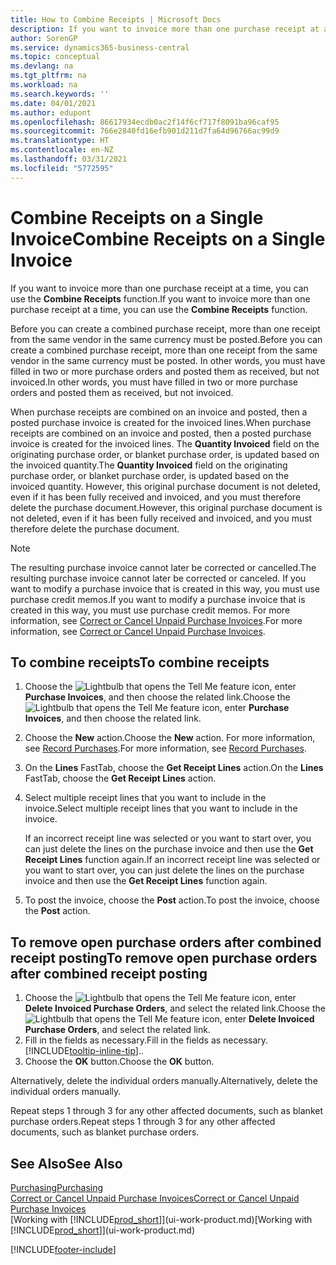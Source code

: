 ```yaml
---
title: How to Combine Receipts | Microsoft Docs
description: If you want to invoice more than one purchase receipt at a time, you can use the Combine Receipts function.
author: SorenGP
ms.service: dynamics365-business-central
ms.topic: conceptual
ms.devlang: na
ms.tgt_pltfrm: na
ms.workload: na
ms.search.keywords: ''
ms.date: 04/01/2021
ms.author: edupont
ms.openlocfilehash: 86617934ecdb0ac2f14f6cf717f8091ba96caf95
ms.sourcegitcommit: 766e2840fd16efb901d211d7fa64d96766ac99d9
ms.translationtype: HT
ms.contentlocale: en-NZ
ms.lasthandoff: 03/31/2021
ms.locfileid: "5772595"
---
```

# <a name="combine-receipts-on-a-single-invoice"></a><span data-ttu-id="4ec26-103">Combine Receipts on a Single Invoice</span><span class="sxs-lookup"><span data-stu-id="4ec26-103">Combine Receipts on a Single Invoice</span></span>

<span data-ttu-id="4ec26-104">If you want to invoice more than one purchase receipt at a time, you can use the **Combine Receipts** function.</span><span class="sxs-lookup"><span data-stu-id="4ec26-104">If you want to invoice more than one purchase receipt at a time, you can use the **Combine Receipts** function.</span></span>  

<span data-ttu-id="4ec26-105">Before you can create a combined purchase receipt, more than one receipt from the same vendor in the same currency must be posted.</span><span class="sxs-lookup"><span data-stu-id="4ec26-105">Before you can create a combined purchase receipt, more than one receipt from the same vendor in the same currency must be posted.</span></span> <span data-ttu-id="4ec26-106">In other words, you must have filled in two or more purchase orders and posted them as received, but not invoiced.</span><span class="sxs-lookup"><span data-stu-id="4ec26-106">In other words, you must have filled in two or more purchase orders and posted them as received, but not invoiced.</span></span>  

<span data-ttu-id="4ec26-107">When purchase receipts are combined on an invoice and posted, then a posted purchase invoice is created for the invoiced lines.</span><span class="sxs-lookup"><span data-stu-id="4ec26-107">When purchase receipts are combined on an invoice and posted, then a posted purchase invoice is created for the invoiced lines.</span></span> <span data-ttu-id="4ec26-108">The **Quantity Invoiced** field on the originating purchase order, or blanket purchase order, is updated based on the invoiced quantity.</span><span class="sxs-lookup"><span data-stu-id="4ec26-108">The **Quantity Invoiced** field on the originating purchase order, or blanket purchase order, is updated based on the invoiced quantity.</span></span> <span data-ttu-id="4ec26-109">However, this original purchase document is not deleted, even if it has been fully received and invoiced, and you must therefore delete the purchase document.</span><span class="sxs-lookup"><span data-stu-id="4ec26-109">However, this original purchase document is not deleted, even if it has been fully received and invoiced, and you must therefore delete the purchase document.</span></span>  

> [!NOTE]
> <span data-ttu-id="4ec26-110">The resulting purchase invoice cannot later be corrected or cancelled.</span><span class="sxs-lookup"><span data-stu-id="4ec26-110">The resulting purchase invoice cannot later be corrected or canceled.</span></span> <span data-ttu-id="4ec26-111">If you want to modify a purchase invoice that is created in this way, you must use purchase credit memos.</span><span class="sxs-lookup"><span data-stu-id="4ec26-111">If you want to modify a purchase invoice that is created in this way, you must use purchase credit memos.</span></span> <span data-ttu-id="4ec26-112">For more information, see [Correct or Cancel Unpaid Purchase Invoices](purchasing-how-correct-cancel-unpaid-purchase-invoices.md).</span><span class="sxs-lookup"><span data-stu-id="4ec26-112">For more information, see [Correct or Cancel Unpaid Purchase Invoices](purchasing-how-correct-cancel-unpaid-purchase-invoices.md).</span></span>

## <a name="to-combine-receipts"></a><span data-ttu-id="4ec26-113">To combine receipts</span><span class="sxs-lookup"><span data-stu-id="4ec26-113">To combine receipts</span></span>

1. <span data-ttu-id="4ec26-114">Choose the ![Lightbulb that opens the Tell Me feature](media/ui-search/search_small.png "Tell me what you want to do") icon, enter **Purchase Invoices**, and then choose the related link.</span><span class="sxs-lookup"><span data-stu-id="4ec26-114">Choose the ![Lightbulb that opens the Tell Me feature](media/ui-search/search_small.png "Tell me what you want to do") icon, enter **Purchase Invoices**, and then choose the related link.</span></span>  
2. <span data-ttu-id="4ec26-115">Choose the **New** action.</span><span class="sxs-lookup"><span data-stu-id="4ec26-115">Choose the **New** action.</span></span> <span data-ttu-id="4ec26-116">For more information, see [Record Purchases](purchasing-how-record-purchases.md).</span><span class="sxs-lookup"><span data-stu-id="4ec26-116">For more information, see [Record Purchases](purchasing-how-record-purchases.md).</span></span>  
3. <span data-ttu-id="4ec26-117">On the **Lines** FastTab, choose the **Get Receipt Lines** action.</span><span class="sxs-lookup"><span data-stu-id="4ec26-117">On the **Lines** FastTab, choose the **Get Receipt Lines** action.</span></span>  
4. <span data-ttu-id="4ec26-118">Select multiple receipt lines that you want to include in the invoice.</span><span class="sxs-lookup"><span data-stu-id="4ec26-118">Select multiple receipt lines that you want to include in the invoice.</span></span>  

    <span data-ttu-id="4ec26-119">If an incorrect receipt line was selected or you want to start over, you can just delete the lines on the purchase invoice and then use the **Get Receipt Lines** function again.</span><span class="sxs-lookup"><span data-stu-id="4ec26-119">If an incorrect receipt line was selected or you want to start over, you can just delete the lines on the purchase invoice and then use the **Get Receipt Lines** function again.</span></span>  
5. <span data-ttu-id="4ec26-120">To post the invoice, choose the **Post** action.</span><span class="sxs-lookup"><span data-stu-id="4ec26-120">To post the invoice, choose the **Post** action.</span></span>  

## <a name="to-remove-open-purchase-orders-after-combined-receipt-posting"></a><span data-ttu-id="4ec26-121">To remove open purchase orders after combined receipt posting</span><span class="sxs-lookup"><span data-stu-id="4ec26-121">To remove open purchase orders after combined receipt posting</span></span>

1. <span data-ttu-id="4ec26-122">Choose the ![Lightbulb that opens the Tell Me feature](media/ui-search/search_small.png "Tell me what you want to do") icon, enter **Delete Invoiced Purchase Orders**, and select the related link.</span><span class="sxs-lookup"><span data-stu-id="4ec26-122">Choose the ![Lightbulb that opens the Tell Me feature](media/ui-search/search_small.png "Tell me what you want to do") icon, enter **Delete Invoiced Purchase Orders**, and select the related link.</span></span>  
2. <span data-ttu-id="4ec26-123">Fill in the fields as necessary.</span><span class="sxs-lookup"><span data-stu-id="4ec26-123">Fill in the fields as necessary.</span></span> [!INCLUDE[tooltip-inline-tip](includes/tooltip-inline-tip_md.md)]<span data-ttu-id="4ec26-124">.</span><span class="sxs-lookup"><span data-stu-id="4ec26-124">.</span></span>
3. <span data-ttu-id="4ec26-125">Choose the **OK** button.</span><span class="sxs-lookup"><span data-stu-id="4ec26-125">Choose the **OK** button.</span></span>  

<span data-ttu-id="4ec26-126">Alternatively, delete the individual orders manually.</span><span class="sxs-lookup"><span data-stu-id="4ec26-126">Alternatively, delete the individual orders manually.</span></span>

<span data-ttu-id="4ec26-127">Repeat steps 1 through 3 for any other affected documents, such as blanket purchase orders.</span><span class="sxs-lookup"><span data-stu-id="4ec26-127">Repeat steps 1 through 3 for any other affected documents, such as blanket purchase orders.</span></span>

## <a name="see-also"></a><span data-ttu-id="4ec26-128">See Also</span><span class="sxs-lookup"><span data-stu-id="4ec26-128">See Also</span></span>

[<span data-ttu-id="4ec26-129">Purchasing</span><span class="sxs-lookup"><span data-stu-id="4ec26-129">Purchasing</span></span>](purchasing-manage-purchasing.md)  
[<span data-ttu-id="4ec26-130">Correct or Cancel Unpaid Purchase Invoices</span><span class="sxs-lookup"><span data-stu-id="4ec26-130">Correct or Cancel Unpaid Purchase Invoices</span></span>](purchasing-how-correct-cancel-unpaid-purchase-invoices.md)  
<span data-ttu-id="4ec26-131">[Working with [!INCLUDE[prod_short](includes/prod_short.md)]](ui-work-product.md)</span><span class="sxs-lookup"><span data-stu-id="4ec26-131">[Working with [!INCLUDE[prod_short](includes/prod_short.md)]](ui-work-product.md)</span></span>  


[!INCLUDE[footer-include](includes/footer-banner.md)]